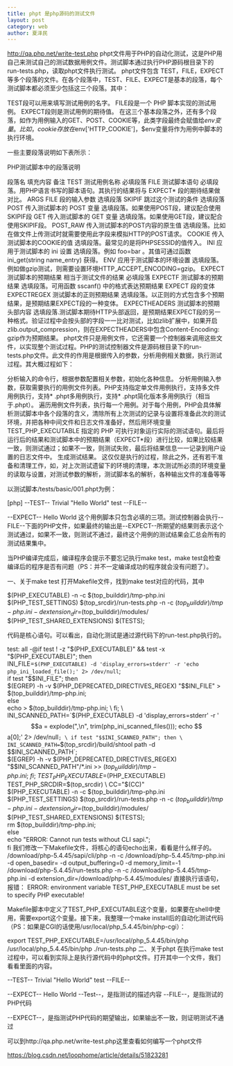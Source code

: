 ```yaml
---
title: phpt 是php源码的测试文件
layout: post
category: web
author: 夏泽民
---
```

http://qa.php.net/write-test.php
phpt文件用于PHP的自动化测试，这是PHP用自己来测试自己的测试数据用例文件。测试脚本通过执行PHP源码根目录下的run-tests.php，读取phpt文件执行测试。
phpt文件包含 TEST，FILE，EXPECT 等多个段落的文件。在各个段落中，TEST、FILE、EXPECT是基本的段落，每个测试脚本都必须至少包括这三个段落。其中：

TEST段可以用来填写测试用例的名字。
FILE段是一个 PHP 脚本实现的测试用例。
EXPECT段则是测试用例的期待值。
在这三个基本段落之外，还有多个段落，如作为用例输入的GET、POST、COOKIE等，此类字段最终会赋值给$env变量。比如，cookie存放在$env['HTTP_COOKIE']，$env变量将作为用例中脚本的执行环境。
<!-- more -->
一些主要段落说明如下表所示：

PHP测试脚本中的段落说明

段落名	填充内容	备注
TEST	测试用例名称	必填段落
FILE	测试脚本语句	必填段落。用PHP语言书写的脚本语句。其执行的结果将与 EXPECT* 段的期待结果做对比。
ARGS	FILE 段的输入参数	选填段落
SKIPIF	跳过这个测试的条件	选填段落
POST	传入测试脚本的 POST 变量	选填段落。如果使用POST段，建议配合使用SKIPIF段
GET	传入测试脚本的 GET 变量	选填段落。如果使用GET段，建议配合使用SKIPIF段。
POST_RAW	传入测试脚本的POST内容的原生值	选填段落。比如在做文件上传测试时就需要使用此字段来模拟HTTP的POST请求。
COOKIE	传入测试脚本的COOKIE的值	选填段落。最常见的是将PHPSESSID的值传入。
INI	应用于测试脚本的 ini 设置	选填段落。例如 foo=bar 。其值可通过函数 ini_get(string name_entry) 获得。
ENV	应用于测试脚本的环境设置	选填段落。例如做gzip测试，则需要设置环境HTTP_ACCEPT_ENCODING=gzip。
EXPECT	测试脚本的预期结果 相当于测试文件的结果	必填段落
EXPECTF	测试脚本的预期结果	选填段落。可用函数 sscanf() 中的格式表达预期结果 EXPECT 段的变体
EXPECTREGEX	测试脚本的正则预期结果	选填段落。以正则的方式包含多个预期结果，是预期结果EXPECT段的一种变体。
EXPECTHEADERS	测试脚本的预期头部内容	选填段落.测试脚本期待HTTP头部返回，是预期结果EXPECT段的另一种格式。验证过程中会按头部的字段一一比对测试，比如zlib扩展中，如果开启zlib.output_compression，则在EXPECTHEADERS中包含Content-Encoding: gzip作为预期结果。
phpt文件只是用例文件，它还需要一个控制器来调用这些文件，以实现整个测试过程。PHP的测试控制器文件是源码根目录下的run-tests.php文件。此文件的作用是根据传入的参数，分析用例相关数据，执行测试过程。其大概过程如下：

分析输入的命令行，根据参数配置相关参数，初始化各种信息。
分析用例输入参数，获取需要执行的用例文件列表。PHP支持指定单文件用例执行，支持多文件用例执行，支持* .phpt多用例执行，支持* .phpt简化版本多用例执行（相当于.phpt）。
遍历用例文件列表，执行每一个用例。对于每个用例，PHP会具体解析测试脚本中各个段落的含义，清除所有上次测试的记录与设置将准备此次的测试环境，并把各种中间文件和日志文件准备好，然后用环境变量 TEST_PHP_EXECUTABLE 指定的 PHP 可执行对象运行实际的测试语句。最后将运行后的结果和测试脚本中的预期结果（EXPECT*段）进行比较，如果比较结果一致，则测试通过；如果不一致，则测试失败，最后将结果信息一一记录到用户设置的日志文件中。
生成测试结果。
这仅仅是执行的过程，除此之外，还有若干准备和清理工作，如，对上次测试遗留下的环境的清理，本次测试所必须的环境变量的读取与设置，对测试参数的解析，测试脚本名的解析，各种输出文件的准备等等

以测试脚本/tests/basic/001.phpt为例：

[php]
--TEST--
Trivial "Hello World" test
--FILE--
<?php echo "Hello World"?>
--EXPECT--
Hello World
这个用例脚本只包含必填的三项。测试控制器会执行--FILE--下面的PHP文件，如果最终的输出是--EXPECT--所期望的结果则表示这个测试通过，如果不一致，则测试不通过，最终这个用例的测试结果会汇总会所有的测试结果集中。


当PHP编译完成后，编译程序会提示不要忘记执行make test，make test会检查编译后的程序是否有问题（PS：并不一定编译成功的程序就会没有问题了）。

一、关于make test
打开Makefile文件，找到make test对应的代码，其中

$(PHP_EXECUTABLE) -n -c $(top_builddir)/tmp-php.ini $(PHP_TEST_SETTINGS) $(top_srcdir)/run-tests.php -n -c $(top_builddir)/tmp-php.ini -d extension_dir=$(top_builddir)/modules/ $(PHP_TEST_SHARED_EXTENSIONS) $(TESTS);

代码是核心语句。可以看出，自动化测试是通过源代码下的run-test.php执行的。

test: all
	-@if test ! -z "$(PHP_EXECUTABLE)" && test -x "$(PHP_EXECUTABLE)"; then \
		INI_FILE=`$(PHP_EXECUTABLE) -d 'display_errors=stderr' -r 'echo php_ini_loaded_file();' 2> /dev/null`; \
		if test "$$INI_FILE"; then \
			$(EGREP) -h -v $(PHP_DEPRECATED_DIRECTIVES_REGEX) "$$INI_FILE" > $(top_builddir)/tmp-php.ini; \
		else \
			echo > $(top_builddir)/tmp-php.ini; \
		fi; \
		INI_SCANNED_PATH=`$(PHP_EXECUTABLE) -d 'display_errors=stderr' -r '$$a = explode(",\n", trim(php_ini_scanned_files())); echo $$a[0];' 2> /dev/null`; \
		if test "$$INI_SCANNED_PATH"; then \
			INI_SCANNED_PATH=`$(top_srcdir)/build/shtool path -d $$INI_SCANNED_PATH`; \
			$(EGREP) -h -v $(PHP_DEPRECATED_DIRECTIVES_REGEX) "$$INI_SCANNED_PATH"/*.ini >> $(top_builddir)/tmp-php.ini; \
		fi; \
		TEST_PHP_EXECUTABLE=$(PHP_EXECUTABLE) \
		TEST_PHP_SRCDIR=$(top_srcdir) \
		CC="$(CC)" \
			$(PHP_EXECUTABLE) -n -c $(top_builddir)/tmp-php.ini $(PHP_TEST_SETTINGS) $(top_srcdir)/run-tests.php -n -c $(top_builddir)/tmp-php.ini -d extension_dir=$(top_builddir)/modules/ $(PHP_TEST_SHARED_EXTENSIONS) $(TESTS); \
		rm $(top_builddir)/tmp-php.ini; \
	else \
		echo "ERROR: Cannot run tests without CLI sapi."; \
	fi
我们修改一下Makefile文件，将核心的语句echo出来，看看是什么样子的。
/download/php-5.4.45/sapi/cli/php -n -c /download/php-5.4.45/tmp-php.ini -d open_basedir= -d output_buffering=0 -d memory_limit=-1 /download/php-5.4.45/run-tests.php -n -c /download/php-5.4.45/tmp-php.ini -d extension_dir=/download/php-5.4.45/modules/
直接执行该语句，报错：
ERROR: environment variable TEST_PHP_EXECUTABLE must be set to specify PHP executable!

Makefile脚本中定义了TEST_PHP_EXECUTABLE这个变量，如果要在shell中使用，需要export这个变量。接下来，我整理一个make install后的自动化测试代码（PS：如果是CGI的话使用/usr/local/php_5.4.45/bin/php-cgi）：

export TEST_PHP_EXECUTABLE=/usr/local/php_5.4.45/bin/php
/usr/local/php_5.4.45/bin/php ./run-tests.php 
二、关于phpt
在执行make test过程中，可以看到实际上是执行源代码中的phpt文件。打开其中一个文件，我们看看里面的内容。

--TEST--
Trivial "Hello World" test
--FILE--
<?php echo "Hello World"?>
--EXPECT--
Hello World
--Test--，是指测试的描述内容
--FILE--，是指测试的PHP代码

--EXPECT--，是指测试PHP代码的期望输出，如果输出不一致，则证明测试不通过

可以到http://qa.php.net/write-test.php这里查看如何编写一个phpt文件

https://blog.csdn.net/loophome/article/details/51823281

